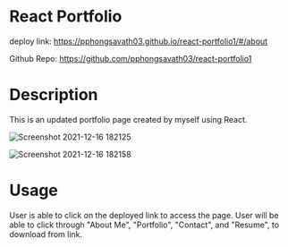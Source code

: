 # React Portfolio

deploy link: https://pphongsavath03.github.io/react-portfolio1/#/about

Github Repo: https://github.com/pphongsavath03/react-portfolio1

# Description

This is an updated portfolio page created by myself using React.  


![Screenshot 2021-12-16 182125](https://user-images.githubusercontent.com/87045456/146480488-1cebdd17-c57a-4ce5-9f3d-67e66f8bd2e7.jpg)


![Screenshot 2021-12-16 182158](https://user-images.githubusercontent.com/87045456/146480504-72e96e4a-df6c-4752-a3c6-afd6a3064605.jpg)

# Usage

User is able to click on the deployed link to access the page.  User will be able to click through "About Me", "Portfolio", "Contact", and "Resume", to download from link. 


